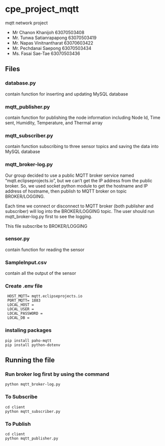 # cpe_project_mqtt

mqtt network project  

- Mr Chanon Khanijoh			63070503408
- Mr. Tunwa Satianrapapong	63070503419
- Mr. Napas Vinitnantharat	63070603422
- Mr. Pechdanai Saepong  		63070503434
- Ms. Fasai Sae-Tae	 		63070503436

## Files

### database.py
 contain function for inserting and updating MySQL database

### mqtt_publisher.py
 contain function for publishing the node information including Node Id, Time sent, Humidity, Temperature, and Thermal array

### mqtt_subscriber.py
 contain function subscribing to three sensor topics and saving the data into MySQL database

### mqtt_broker-log.py
 Our group decided to use a public MQTT broker service named “mqtt.eclipseprojects.io”, but we can’t get the IP address from the public broker. So, we used socket python module to get the hostname and IP address of hostname, then publish to MQTT broker on topic BROKER/LOGGING.

 Each time we connect or disconnect to MQTT broker (both publisher and subscriber) will log into the BROKER/LOGGING topic. The user should run mqtt_broker-log.py first to see the logging.
 
 This file subscribe to BROKER/LOGGING

### sensor.py
 contain function for reading the sensor

### SampleInput.csv
 contain all the output of the sensor

### Create .env file
```
 HOST_MQTT= mqtt.eclipseprojects.io
 PORT_MQTT= 1883
 LOCAL_HOST = 
 LOCAL_USER = 
 LOCAL_PASSWORD = 
 LOCAL_DB = 
```

### instaling packages
```
pip install paho-mqtt
pip install python-dotenv
```

## Running the file
 ### Run broker log first by using the command
 ``` python mqtt_broker-log.py ```

 ### To Subscribe
 ``` 
 cd client 
 python mqtt_subscriber.py
 ```

 ### To Publish
 ``` 
 cd client
 python mqtt_publisher.py 
 ```
